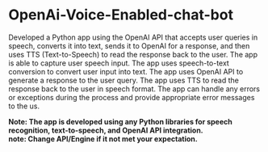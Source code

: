 # OpenAi-Voice-Enabled-chat-bot
Developed a Python app using the OpenAI API that accepts user queries in speech, converts it into text, sends it to OpenAI for a response, and then uses TTS (Text-to-Speech) to read the response back to the user. 
The app is able to capture user speech input.
The app uses speech-to-text conversion to convert user input into text.
The app uses OpenAI API to generate a response to the user query.
The app uses TTS to read the response back to the user in speech format.
The app can handle any errors or exceptions during the process and provide appropriate error messages to the us.

<b>Note: The app is developed using any Python libraries for speech recognition, text-to-speech, and OpenAI API integration.</b> <br>
<b>note: Change API/Engine if it not met your expectation.</b>
